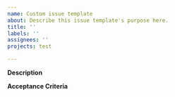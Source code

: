 ```yaml
---
name: Custom issue template
about: Describe this issue template's purpose here.
title: ''
labels: ''
assignees: ''
projects: test

---
```


**Description**

**Acceptance Criteria**
